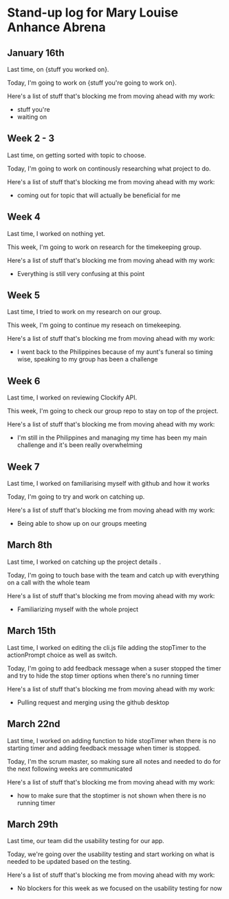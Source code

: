 # Stand-up log for Mary Louise Anhance Abrena

## January 16th
Last time, on {stuff you worked on}.

Today, I'm going to work on {stuff you're going to work on}.

Here's a list of stuff that's blocking me from moving ahead with my work:
- stuff you're
- waiting on 

## Week 2 - 3
Last time, on getting sorted with topic to choose.

Today, I'm going to work on continously researching what project to do.

Here's a list of stuff that's blocking me from moving ahead with my work:
- coming out for topic that will actually be beneficial for me

## Week 4
Last time, I worked on nothing yet.

This week, I'm going to work on research for the timekeeping group.

Here's a list of stuff that's blocking me from moving ahead with my work:
- Everything is still very confusing at this point

## Week 5

Last time, I tried to work on my research on our group.

This week, I'm going to continue my reseach on timekeeping.

Here's a list of stuff that's blocking me from moving ahead with my work:
- I went back to the Philippines because of my aunt's funeral so timing wise, speaking to my group has been a challenge

## Week 6

Last time, I worked on reviewing Clockify API.

This week, I'm going to check our group repo to stay on top of the project.

Here's a list of stuff that's blocking me from moving ahead with my work:
- I'm still in the Philippines and managing my time has been my main challenge and it's been really overwhelming 

## Week 7

Last time, I worked on familiarising myself with github and how it works 

Today, I'm going to try and work on catching up. 

Here's a list of stuff that's blocking me from moving ahead with my work:
- Being able to show up on our groups meeting

## March 8th

Last time, I worked on catching up the project details .

Today, I'm going to touch base with the team and catch up with everything on a call with the whole team

Here's a list of stuff that's blocking me from moving ahead with my work:
- Familiarizing myself with the whole project

## March 15th

Last time, I worked on editing the cli.js file adding the stopTimer to the actionPrompt choice as well as switch.

Today, I'm going to add feedback message when a suser stopped the timer and try to hide the stop timer options when there's no running timer 

Here's a list of stuff that's blocking me from moving ahead with my work:
- Pulling request and merging using the github desktop 

## March 22nd

Last time, I worked on adding function to hide stopTimer when there is no starting timer and adding feedback message when timer is stopped.

Today, I'm the scrum master, so making sure all notes and needed to do for the next following weeks are communicated  

Here's a list of stuff that's blocking me from moving ahead with my work:
- how to make sure that the stoptimer is not shown when there is no running timer 

## March 29th

Last time,  our team did the usability testing for our app.

Today, we're going over the usability testing and start working on what is needed to be updated based on the testing.  

Here's a list of stuff that's blocking me from moving ahead with my work:
- No blockers for this week as we focused on the usability testing for now
